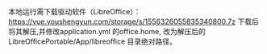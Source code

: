 本地运行需下载驱动软件（LibreOffice）：https://vue.youshengyun.com/storage/s/1556326055835340800.7z
下载后将其解压,并修改application.yml 的office.home, 改为解压后的 LibreOfficePortable/App/libreoffice 目录绝对路径。